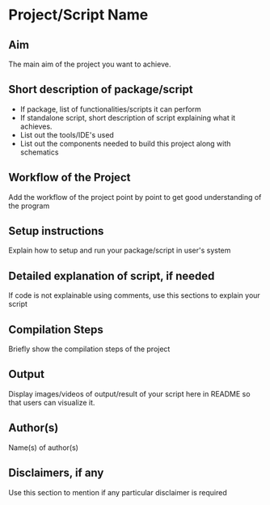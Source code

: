 # Project/Script Name


## Aim

The main aim of the project you want to achieve.


## Short description of package/script

- If package, list of functionalities/scripts it can perform
- If standalone script, short description of script explaining what it achieves.
- List out the tools/IDE's used
- List out the components needed to build this project along with schematics


## Workflow of the Project

Add the workflow of the project point by point to get good understanding of the program


## Setup instructions

Explain how to setup and run your package/script in user's system


## Detailed explanation of script, if needed

If code is not explainable using comments, use this sections to explain your script


## Compilation Steps

Briefly show the compilation steps of the project


## Output

Display images/videos of output/result of your script here in README so that users can visualize it.


## Author(s)

Name(s) of author(s)


## Disclaimers, if any

Use this section to mention if any particular disclaimer is required
